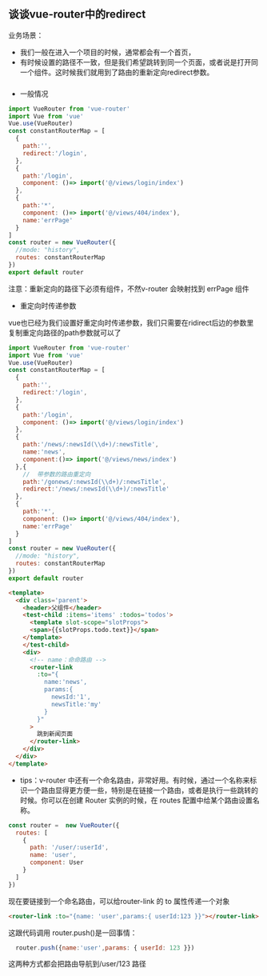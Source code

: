 ## 谈谈vue-router中的redirect
业务场景：
* 我们一般在进入一个项目的时候，通常都会有一个首页，
* 有时候设置的路径不一致，但是我们希望跳转到同一个页面，或者说是打开同一个组件。这时候我们就用到了路由的重新定向redirect参数。

### 
* 一般情况

```js
import VueRouter from 'vue-router'
import Vue from 'vue'
Vue.use(VueRouter)
const constantRouterMap = [
  {
    path:'',
    redirect:'/login',
  },
  {
    path:'/login',
    component: ()=> import('@/views/login/index')
  },
  {
    path:'*',
    component: ()=> import('@/views/404/index'),
    name:'errPage'
  }
]
const router = new VueRouter({
  //mode: "history",
  routes: constantRouterMap
})
export default router

```

注意：重新定向的路径下必须有组件，不然v-router 会映射找到 errPage 组件

*  重定向时传递参数

vue也已经为我们设置好重定向时传递参数，我们只需要在ridirect后边的参数里复制重定向路径的path参数就可以了

```js
import VueRouter from 'vue-router'
import Vue from 'vue'
Vue.use(VueRouter)
const constantRouterMap = [
  {
    path:'',
    redirect:'/login',
  },
  {
    path:'/login',
    component: ()=> import('@/views/login/index')
  },
  {
    path:'/news/:newsId(\\d+)/:newsTitle',
    name:'news',
    component:()=> import('@/views/news/index')
  },{
    //  带参数的路由重定向
    path:'/gonews/:newsId(\\d+)/:newsTitle',
    redirect:'/news/:newsId(\\d+)/:newsTitle'
  },
  {
    path:'*',
    component: ()=> import('@/views/404/index'),
    name:'errPage'
  }
]
const router = new VueRouter({
  //mode: "history",
  routes: constantRouterMap
})
export default router

```

```html
<template>
  <div class='parent'>
    <header>父组件</header>
    <test-child :items='items' :todos='todos'>
      <template slot-scope="slotProps">
      <span>{{slotProps.todo.text}}</span>
    </template>
    </test-child>
    <div>
      <!-- name：命命路由 -->
      <router-link
        :to="{
          name:'news',
          params:{
            newsId:'1',
            newsTitle:'my'
          }
        }"
      >
        跳到新闻页面
      </router-link>
    </div>
  </div>
</template>
```

* tips：v-router 中还有一个命名路由，非常好用。有时候，通过一个名称来标识一个路由显得更方便一些，特别是在链接一个路由，或者是执行一些跳转的时候。你可以在创建 Router 实例的时候，在 routes 配置中给某个路由设置名称。

```js
const router =  new VueRouter({
  routes: [
    {
      path: '/user/:userId',
      name: 'user',
      component: User
    }
  ]
})
```
现在要链接到一个命名路由，可以给router-link 的 to 属性传递一个对象

```html
<router-link :to="{name: 'user',params:{ userId:123 }}"></router-link>
```
这跟代码调用 router.push()是一回事情：

```js
  router.push({name:'user',params: { userId: 123 }})
```
这两种方式都会把路由导航到/user/123 路径